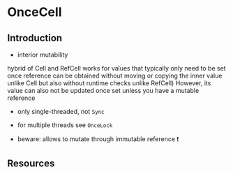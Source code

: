 # OnceCell



## Introduction

- interior mutability

hybrid of Cell and RefCell
 works for values that typically only need to be set once
reference can be obtained
  without moving or copying the inner value unlike Cell
  but also without runtime checks unlike RefCell)
However, its value can also not be updated once set
unless you have a mutable reference

- only single-threaded, not `Sync`
- for multiple threads see `OnceLock`

- beware: allows to mutate through immutable reference ❗️



## Resources
